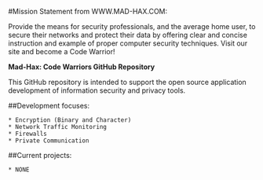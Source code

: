 #Mission Statement from WWW.MAD-HAX.COM:

Provide the means for security professionals, and the average home user, to secure their networks and protect their data by offering clear and concise instruction and example of proper computer security techniques. Visit our site and become a Code Warrior!

**Mad-Hax: Code Warriors GitHub Repository**

This GitHub repository is intended to support the open source application development of information security and privacy tools. 


##Development focuses:

    * Encryption (Binary and Character)
    * Network Traffic Monitoring
    * Firewalls
    * Private Communication
    
##Current projects:

    * NONE